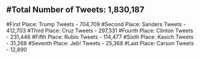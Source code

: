 #Total Number of Tweets: 1,830,187 
---
#First Place: Trump Tweets - 704,709
#Second Place: Sanders Tweets - 412,703
#Third Place: Cruz Tweets - 297,331
#Fourth Place: Clinton Tweets - 231,446
#Fifth Place: Rubio Tweets - 114,477
#Sixth Place: Kasich Tweets - 31,268
#Seventh Place: Jeb! Tweets - 25,368
#Last Place: Carson Tweets - 12,890
